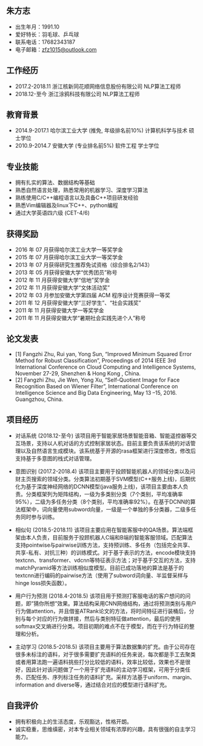 ## 朱方志
- 出生年月：1991.10
- 爱好特长：羽毛球、乒乓球
- 联系电话：17682343187
- 电子邮箱：zfz1015@outlook.com
	   
## 工作经历                                                               
- 2017.2-2018.11	浙江核新同花顺网络信息股份有限公司	NLP算法工程师
- 2018.12-至今		浙江涂鸦科技有限公司	NLP算法工程师

## 教育背景                                                               
- 2014.9-2017.1		哈尔滨工业大学 (推免, 年级排名前10%) 	计算机科学与技术     		硕士学位
- 2010.9-2014.7		安徽大学 (专业排名前5%)		软件工程     		学士学位
## 专业技能                                                             
- 拥有扎实的算法、数据结构等基础
- 熟悉自然语言处理，熟悉常用的机器学习、深度学习算法
- 熟练使用C/C++编程语言以及具备C++项目研发经验
- 熟悉Vim编辑器及linux下C++、python编程
- 通过大学英语四六级 (CET-4/6)
## 获得奖励                                                             
- 2016 年 07 月获得哈尔滨工业大学一等奖学金
- 2015 年 07 月获得哈尔滨工业大学一等奖学金
- 2013 年 07 月获得研究生推荐免试资格（综合排名2/143）
- 2013 年 05 月获得安徽大学“优秀团员”称号
- 2012 年 11 月获得安徽大学“信地”奖学金
- 2012 年 11 月获得安徽大学“文体活动奖”
- 2012 年 03 月参加安徽大学第四届 ACM 程序设计竞赛获得一等奖
- 2011 年 12 月获得安徽大学“三好学生”、“社会实践奖”
- 2011 年 11 月获得安徽大学一等奖学金
- 2011 年 11 月获得安徽大学“暑期社会实践先进个人”称号
## 论文发表                                                             
- [1] Fangzhi Zhu, Rui yan, Yong Sun, “Improved Minimum Squared Error Method for Robust Classification”, Proceedings of 2014 IEEE 3rd International Conference on Cloud Computing and Intelligence Systems, November 27-29, Shenzhen & Hong Kong , China.
- [2] Fangzhi Zhu, Jie Wen, Yong Xu, “Self-Quotient Image for Face Recognition Based on Wiener Filter”, International Conference on Intelligence Science and Big Data Engineering, May 13 –15, 2016. Guangzhou, China.

## 项目经历                                                             
- 对话系统 (2018.12-至今)
该项目用于智能家居场景智能音箱、智能遥控器等交互场景，支持以人机对话的方式控制家居状态。目前主要负责该系统的对话管理以及自然语言生成模块。该系统基于开源的rasa框架进行深度修改，修改后支持基于多意图的栈式对话管理。

- 意图识别 (2017.2-2018.4)
该项目主要用于投顾智能机器人的领域分类以及问财主页搜索的领域分类。分类算法初期基于SVM模型(C++服务上线)，后期优化为基于深度神经网络的DCNN模型(java服务上线)，该项目主要由本人负责。分类框架列为矩阵结构，一级为多类别分类（7个类别，平均准确率95%），二级为多任务分类（8个类别，平均准确率92%）。在基于DCNN的算法框架中，词向量使用subword向量，一级是一个单独的多分类器，二级多任务同时参与训练。

- 相似句 (2018.5-2018.11)
该项目主要应用在智能客服中的QA场景。算法端框架由本人负责，目前服务于投顾机器人C端和B端的智能客服领域。匹配算法支持pointwise与pairwise训练方法，支持预训练、多任务（包括完全共享、共享-私有、对抗三种）的训练模式。对于基于表示的方法，encode模块支持textcnn、transformer、vdcnn等特征表示方法；对于基于交互的方法，支持matchPyramid等方法训练相似度模型。目前已成功落地的算法是基于的textcnn进行编码的pairwise方法（使用了subword词向量、半监督采样与hinge loss损失函数）。

- 用户行为预测 (2018.4-2018.5)
该项目用于预测打客服电话的客户想问的问题，即”猜你所想”效果。算法结构采用CNN网络结构，通过将预测类别与用户行为做attention，并且借鉴ATRank论文的方法，将时间特征进行装桶后，分别与每个对应的行为做拼接，然后与类别特征做attention，最后的使用softmax交叉熵进行分类。项目初期的难点不在于模型，而在于行为特征的整理和分析。

- 主动学习 (2018.5-2018.5)
该项目主要用于算法数据集的扩充。由于公司存在很多未标注的语料，对于很多需要扩充语料的任务来说，每次都是手工去聚类或者用算法跑一遍语料挑些打分比较低的语料，效率比较低，效果也不是很好，因此针对该问题做了一个用于扩充语料的主动学习框架，可用于分类任务、匹配任务、序列标注任务的语料扩充。采样方法基于uniform、margin、information and diverse等，通过结合对应的模型进行语料扩充。


## 自我评价                                                             
- 拥有积极向上的生活态度，乐观豁达，性格开朗。
- 诚实稳重，思维缜密，对本专业相关领域有浓厚的兴趣，具有很强的自主学习能力。

